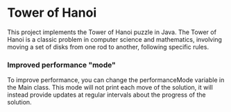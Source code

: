 # Tower of Hanoi
This project implements the Tower of Hanoi puzzle in Java. The Tower of Hanoi is a classic problem in computer science and mathematics, involving moving a set of disks from one rod to another, following specific rules.

### Improved performance "mode"
To improve performance, you can change the performanceMode variable in the Main class. This mode will not print each move of the solution, it will instead provide updates at regular intervals about the progress of the solution.
